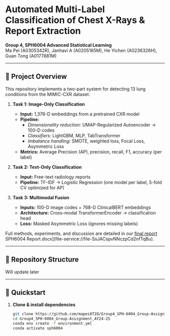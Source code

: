 # Automated Multi-Label Classification of Chest X-Rays & Report Extraction  

**Group 4, SPH6004 Advanced Statistical Learning**  
Ma Pei (A0305342R), Janhavi A (A0205165M), He Yichen (A0236326H), Guan Tong (A0177881M)  

---

## 📖 Project Overview

This repository implements a two-part system for detecting 13 lung conditions from the MIMIC-CXR dataset:

1. **Task 1: Image-Only Classification**  
   - **Input:** 1,376-D embeddings from a pretrained CXR model  
   - **Pipeline:**  
     - *Dimensionality reduction:* UMAP-Regularized Autoencoder → 100-D codes  
     - *Classifiers:* LightGBM, MLP, TabTransformer  
     - *Imbalance handling:* SMOTE, weighted loss, Focal Loss, Asymmetric Loss  
   - **Metrics:** Average Precision (AP), precision, recall, F1, accuracy (per label)  

2. **Task 2: Text-Only Classification**  
   - **Input:** Free-text radiology reports  
   - **Pipeline:** TF-IDF → Logistic Regression (one model per label, 5-fold CV optimized for AP)  

3. **Task 3: Multimodal Fusion**  
   - **Inputs:** 100-D image codes + 768-D ClinicalBERT embeddings  
   - **Architecture:** Cross-modal TransformerEncoder → classification head  
   - **Loss:** Masked Asymmetric Loss (ignores missing labels)  

Full methods, experiments, and discussion are detailed in our [final report](SPH6004%20Report.docx) SPH6004 Report.docx](file-service://file-SsJACspvNNczpCd2nfTqBu).

---

## 📂 Repository Structure

Will update later

---

## 🚀 Quickstart

1. **Clone & install dependencies**  
   ```bash
   git clone https://github.com/mapei0728/Group4_SPH-6004_Group-Assignment_AY24-25.git
   cd Group4_SPH-6004_Group-Assignment_AY24-25
   conda env create -f environment.yml
   conda activate sph6004
